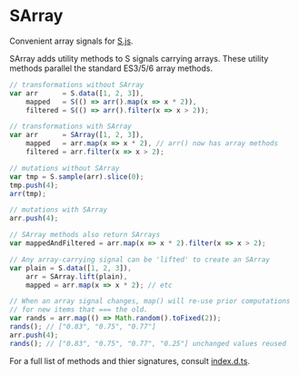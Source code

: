 # SArray

Convenient array signals for [S.js](https://github.com/adamhaile/S).

SArray adds utility methods to S signals carrying arrays.  These utility methods parallel the standard ES3/5/6 array methods.

```javascript
// transformations without SArray
var arr      = S.data([1, 2, 3]),
    mapped   = S(() => arr().map(x => x * 2)),
    filtered = S(() => arr().filter(x => x > 2)); 

// transformations with SArray
var arr      = SArray([1, 2, 3]),
    mapped   = arr.map(x => x * 2), // arr() now has array methods
    filtered = arr.filter(x => x > 2);

// mutations without SArray
var tmp = S.sample(arr).slice(0);
tmp.push(4);
arr(tmp);

// mutations with SArray
arr.push(4);

// SArray methods also return SArrays
var mappedAndFiltered = arr.map(x => x * 2).filter(x => x > 2);

// Any array-carrying signal can be 'lifted' to create an SArray
var plain = S.data([1, 2, 3]),
    arr = SArray.lift(plain),
    mapped = arr.map(x => x * 2); // etc

// When an array signal changes, map() will re-use prior computations
// for new items that === the old.
var rands = arr.map(() => Math.random().toFixed(2));
rands(); // ["0.83", "0.75", "0.77"]
arr.push(4);
rands(); // ["0.83", "0.75", "0.77", "0.25"] unchanged values reused
```

For a full list of methods and thier signatures, consult [index.d.ts](index.d.ts).